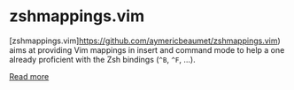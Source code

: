# zshmappings.vim

[zshmappings.vim]https://github.com/aymericbeaumet/zshmappings.vim) aims at
providing Vim mappings in insert and command mode to help a one already
proficient with the Zsh bindings (`^B`, `^F`, ...).

[Read more](./doc/zshmappings.txt)
